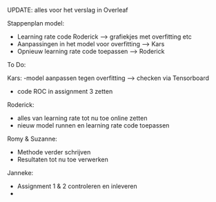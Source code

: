 UPDATE: alles voor het verslag in Overleaf

Stappenplan model:
- Learning rate code Roderick --> grafiekjes met overfitting etc
- Aanpassingen in het model voor overfitting --> Kars
- Opnieuw learning rate code toepassen --> Roderick

To Do:

Kars:
-model aanpassen tegen overfitting --> checken via Tensorboard
- code ROC in assignment 3 zetten

Roderick:
- alles van learning rate tot nu toe online zetten
- nieuw model runnen en learning rate code toepassen


Romy & Suzanne:
- Methode verder schrijven
- Resultaten tot nu toe verwerken

Janneke:
- Assignment 1 & 2 controleren en inleveren 
-

